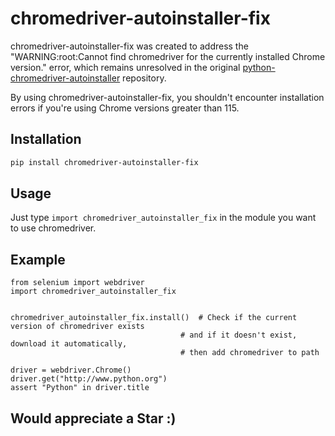 # chromedriver-autoinstaller-fix

chromedriver-autoinstaller-fix was created to address the "WARNING:root:Cannot find chromedriver for the currently installed Chrome version." error, which remains unresolved in the original [python-chromedriver-autoinstaller](https://github.com/yeongbin-jo/python-chromedriver-autoinstaller) repository. 

By using chromedriver-autoinstaller-fix, you shouldn't encounter installation errors if you're using Chrome versions greater than 115.

## Installation

```bash
pip install chromedriver-autoinstaller-fix
```

## Usage
Just type `import chromedriver_autoinstaller_fix` in the module you want to use chromedriver.

## Example
```
from selenium import webdriver
import chromedriver_autoinstaller_fix


chromedriver_autoinstaller_fix.install()  # Check if the current version of chromedriver exists
                                      # and if it doesn't exist, download it automatically,
                                      # then add chromedriver to path

driver = webdriver.Chrome()
driver.get("http://www.python.org")
assert "Python" in driver.title
```

## Would appreciate a Star :)